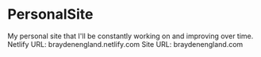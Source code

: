 # PersonalSite
My personal site that I'll be constantly working on and improving over time.
Netlify URL: braydenengland.netlify.com
Site URL: braydenengland.com

